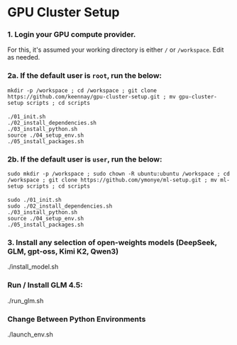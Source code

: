 # GPU Cluster Setup

### 1. Login your GPU compute provider.
For this, it's assumed your working directory is either `/` or `/workspace`. Edit as needed.

### 2a. If the default user is `root`, run the below:
`mkdir -p /workspace ; cd /workspace ; git clone https://github.com/keennay/gpu-cluster-setup.git ; mv gpu-cluster-setup scripts ; cd scripts`<br><br>
`./01_init.sh`<br>
`./02_install_dependencies.sh`<br>
`./03_install_python.sh`<br>
`source ./04_setup_env.sh`<br>
`./05_install_packages.sh`<br>

### 2b. If the default user is `user`, run the below:
`sudo mkdir -p /workspace ; sudo chown -R ubuntu:ubuntu /workspace ; cd /workspace ; git clone https://github.com/ymonye/ml-setup.git ; mv ml-setup scripts ; cd scripts`<br><br>
`sudo ./01_init.sh`<br>
`sudo ./02_install_dependencies.sh`<br>
`./03_install_python.sh`<br>
`source ./04_setup_env.sh`<br>
`./05_install_packages.sh`<br>

### 3. Install any selection of open-weights models (DeepSeek, GLM, gpt-oss, Kimi K2, Qwen3)
./install_model.sh

### Run / Install GLM 4.5:
./run_glm.sh

### Change Between Python Environments
./launch_env.sh
